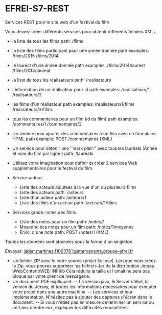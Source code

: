 # EFREI-S7-REST
Services REST pour le site web d'un festival du film

Vous devrez créer différents services pour obtenir différents
fichiers XML:

- la liste de tous les films
path: /films

- la liste des films participant pour une année donnée
path examples: /films/2015   /films/2014

- le lauréat d'une année donnée
path examples: /films/2014/laureat   /films/2014/laureat

- la liste de tous les réalisateurs
path: /realisateurs

- l'information de un réalisateur pour id
path examples: /realisateurs/1      /realisateurs/2

- les films d'un réalisateur
path examples: /realisateurs/1/films    /realisateurs/2/films

- tous les commentaires pour un film (id du film)
path examples: /commentaires/1    /commentaires/2

- Un service pour ajouter des commentaires à un film avec un formulaire HTML
path example: POST /commentaires (XML)

- Un service pour obtenir une ''mark plain'' avec tous les lauréats (Année et nom du film par ligne.)
path: /laureats

- Utilisez votre imagination pour définir et créer 2 services Web supplémentaires pour le festival du film.

- Service acteur:
    - Liste des acteurs ajoutées à la vue d'un ou plusieurs films
    - Liste des acteurs
    path: /acteurs
    - Liste d'un acteur
    path: /acteurs/1
    - Liste des films d'un acteur
    path: /acteurs/1/films
    
- Services grade: notes des films
    - Liste des notes pour un film
    path: /notes/1
    - Moyenne des notes pour un film
    path: /notes/1/moyenne
    - Envoi d'une note
    path: POST /notes/1 (XML)

Toutes les données sont stockées sous la forme d'un singleton.

Envoyer: jabier.martinez.11000761@intervenants.groupe-efrei.fr
- Un fichier ZIP avec le code source (projet Eclipse). Lorsque vous créez le Zip, vous pouvez supprimer les fichiers Jar de la distribution Jersey. \WebContent\WEB-INF\lib Cela réduira la taille et l'email ne sera pas bloqué par votre client de messagerie.
- Un document PDF expliquant:
-- La version java, le Server utilisé, la version du Jersey, et toutes les informations nécessaires pour exécuter votre projet dans une autre machine.
-- Les services et leur implémentation. N'hésitez pas à ajouter des captures d'écran dans le document.
-- Si vous n'étiez pas en mesure de terminer un service ou certains d'entre eux, expliquer les difficultés rencontrées.
